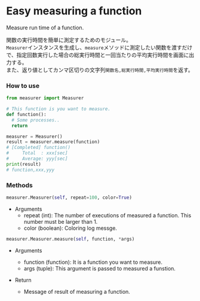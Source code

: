 # Easy measuring a function

Measure run time of a function.

関数の実行時間を簡単に測定するためのモジュール。  
`Measurer`インスタンスを生成し、`measure`メソッドに測定したい関数を渡すだけで、指定回数実行した場合の総実行時間と一回当たりの平均実行時間を画面に出力する。  
また、返り値としてカンマ区切りの文字列`関数名,総実行時間,平均実行時間`を返す。


### How to use

```python
from measurer import Measurer

# This function is you want to measure.
def function():
  # Some processes..
  return

measurer = Measurer()
result = measurer.measure(function)
# [Completed] function()
#     Total  : xxx[sec]
#     Average: yyy[sec]
print(result)
# function,xxx,yyy
```

### Methods

```python
measurer.Measurer(self, repeat=100, color=True)
```

- Arguments
  - repeat (int): The number of executions of measured a function. This number must be larger than 1.
  - color (boolean): Coloring log messge.

```python
measurer.Measurer.measure(self, function, *args)
```

- Arguments
  - function (function): It is a function you want to measure.
  - args (tuple): This argument is passed to measured a funstion.

- Return
  - Message of result of measuring a function.
